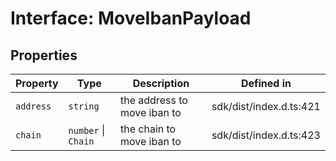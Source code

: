 # Interface: MoveIbanPayload

## Properties

| Property | Type | Description | Defined in |
| ------ | ------ | ------ | ------ |
| `address` | `string` | the address to move iban to | sdk/dist/index.d.ts:421 |
| `chain` | `number` \| `Chain` | the chain to move iban to | sdk/dist/index.d.ts:423 |
